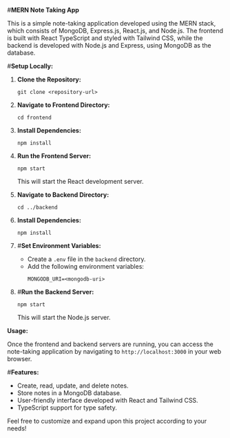 #**MERN Note Taking App**

This is a simple note-taking application developed using the MERN stack, which consists of MongoDB, Express.js, React.js, and Node.js. The frontend is built with React TypeScript and styled with Tailwind CSS, while the backend is developed with Node.js and Express, using MongoDB as the database.

#**Setup Locally:**

1. **Clone the Repository:**
   ```
   git clone <repository-url>
   ```
   
2. **Navigate to Frontend Directory:**
   ```
   cd frontend
   ```

3. **Install Dependencies:**
   ```
   npm install
   ```

4. **Run the Frontend Server:**
   ```
   npm start
   ```
   This will start the React development server.

5. **Navigate to Backend Directory:**
   ```
   cd ../backend
   ```

6. **Install Dependencies:**
   ```
   npm install
   ```

7. #**Set Environment Variables:**
   - Create a `.env` file in the `backend` directory.
   - Add the following environment variables:
     ```
     MONGODB_URI=<mongodb-uri>
     ```

8. #**Run the Backend Server:**
   ```
   npm start
   ```
   This will start the Node.js server.

**Usage:**

Once the frontend and backend servers are running, you can access the note-taking application by navigating to `http://localhost:3000` in your web browser.

#**Features:**
- Create, read, update, and delete notes.
- Store notes in a MongoDB database.
- User-friendly interface developed with React and Tailwind CSS.
- TypeScript support for type safety.

Feel free to customize and expand upon this project according to your needs!
